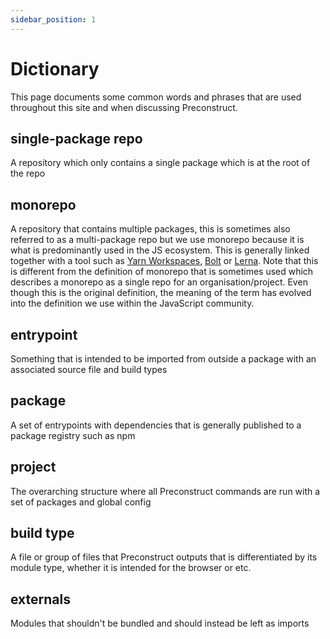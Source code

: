 ```yaml
---
sidebar_position: 1
---
```


# Dictionary

This page documents some common words and phrases that are used throughout this site and when discussing Preconstruct.

## single-package repo

A repository which only contains a single package which is at the root of the repo

## monorepo

A repository that contains multiple packages, this is sometimes also referred to as a multi-package repo but we use monorepo because it is what is predominantly used in the JS ecosystem. This is generally linked together with a tool such as [Yarn Workspaces](https://yarnpkg.com/lang/en/docs/workspaces/), [Bolt](https://github.com/boltpkg/bolt) or [Lerna](https://lerna.js.org/). Note that this is different from the definition of monorepo that is sometimes used which describes a monorepo as a single repo for an organisation/project. Even though this is the original definition, the meaning of the term has evolved into the definition we use within the JavaScript community.

## entrypoint

Something that is intended to be imported from outside a package with an associated source file and build types

## package

A set of entrypoints with dependencies that is generally published to a package registry such as npm

## project

The overarching structure where all Preconstruct commands are run with a set of packages and global config

## build type

A file or group of files that Preconstruct outputs that is differentiated by its module type, whether it is intended for the browser or etc.

## externals

Modules that shouldn't be bundled and should instead be left as imports
